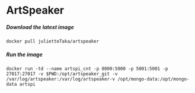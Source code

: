 # ArtSpeaker

##### Download the latest image

```
docker pull julietteTaka/artspeaker
```

##### Run the image
```
docker run -td --name artspi_cnt -p 8000:5000 -p 5001:5001 -p 27017:27017 -v $PWD:/opt/artspeaker_git -v /var/log/artspeaker:/var/log/artspeaker-v /opt/mongo-data:/opt/mongo-data artspi
```
